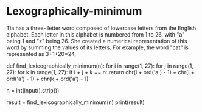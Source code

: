 # Lexographically-minimum
Tia has a three- letter word composed of lowercase letters from the English alphabet. Each letter in this alphabet is numbered from 1 to 26, with "a" being 1 and "z" being 26.  She created a numerical representation of this word by summing the values of its letters. For example, the word "cat" is represented as 3+1+20=24,

def find_lexicographically_minimum(n):
    for i in range(1, 27):
        for j in range(1, 27):
            for k in range(1, 27):
                if i + j + k == n:
                    return chr(i + ord('a') - 1) + chr(j + ord('a') - 1) + chr(k + ord('a') - 1)


n = int(input().strip())

result = find_lexicographically_minimum(n)
print(result)
